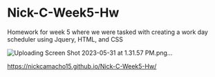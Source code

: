 # Nick-C-Week5-Hw
Homework for week 5 where we were tasked with creating a work day scheduler using Jquery, HTML, and CSS


![Uploading Screen Shot 2023-05-31 at 1.31.57 PM.png…]()

https://nickcamacho15.github.io/Nick-C-Week5-Hw/


